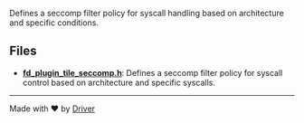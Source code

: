<!--------------------------------------------------------------------------------->
<!-- IMPORTANT: This file is auto-generated by Driver (https://driver.ai). -------->
<!-- Manual edits may be overwritten on future commits. --------------------------->
<!--------------------------------------------------------------------------------->

Defines a seccomp filter policy for syscall handling based on architecture and specific conditions.


## Files
- **[fd_plugin_tile_seccomp.h](fd_plugin_tile_seccomp.h.md)**: Defines a seccomp filter policy for syscall control based on architecture and specific syscalls.

---
Made with ❤️ by [Driver](https://www.driver.ai/)